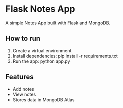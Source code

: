 # Flask Notes App

A simple Notes App built with Flask and MongoDB.

## How to run

1. Create a virtual environment
2. Install dependencies: pip install -r requirements.txt
3. Run the app: python app.py

## Features

- Add notes
- View notes
- Stores data in MongoDB Atlas
